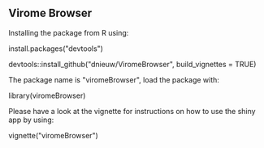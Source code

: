 ## Virome Browser

Installing the package from R using:

install.packages("devtools")

devtools::install_github("dnieuw/ViromeBrowser", build_vignettes = TRUE)

The package name is "viromeBrowser", load the package with:

library(viromeBrowser)

Please have a look at the vignette for instructions on how to use the shiny app by using:

vignette("viromeBrowser")